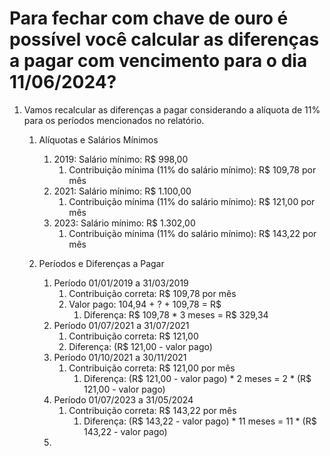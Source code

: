 # Para fechar com chave de ouro é possível você calcular as diferenças a pagar com vencimento para o dia 11/06/2024?

1. Vamos recalcular as diferenças a pagar considerando a alíquota de 11% para os períodos mencionados no relatório.
   1. Alíquotas e Salários Mínimos
      1. 2019: Salário mínimo: R$ 998,00
         1. Contribuição mínima (11% do salário mínimo): R$ 109,78 por mês
      2. 2021: Salário mínimo: R$ 1.100,00
         1. Contribuição mínima (11% do salário mínimo): R$ 121,00 por mês
      3. 2023: Salário mínimo: R$ 1.302,00
         1. Contribuição mínima (11% do salário mínimo): R$ 143,22 por mês

   2. Períodos e Diferenças a Pagar
      1. Período 01/01/2019 a 31/03/2019
         1. Contribuição correta: R$ 109,78 por mês
         2. Valor pago: 104,94 + ? + 109,78 = R$ 
            1. Diferença: R$ 109,78 * 3 meses = R$ 329,34
      2. Período 01/07/2021 a 31/07/2021
         1. Contribuição correta: R$ 121,00
         2. Diferença: (R$ 121,00 - valor pago)
      3. Período 01/10/2021 a 30/11/2021
         1. Contribuição correta: R$ 121,00 por mês
            1. Diferença: (R$ 121,00 - valor pago) * 2 meses = 2 * (R$ 121,00 - valor pago)
      4. Período 01/07/2023 a 31/05/2024
         1. Contribuição correta: R$ 143,22 por mês
            1. Diferença: (R$ 143,22 - valor pago) * 11 meses = 11 * (R$ 143,22 - valor pago)
      5. 
     